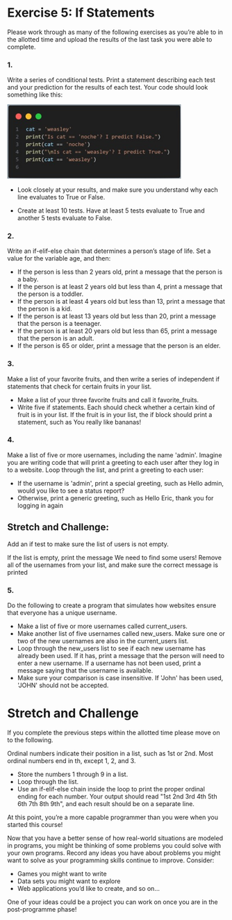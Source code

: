 # Exercise 5: If Statements

Please work through as many of the following exercises as you’re able to in the allotted time and upload the results of the last task you were able to complete.

### 1.	
Write a series of conditional tests. Print a statement describing each test and your prediction for the results of each test. Your code should look something like this:

 <img src="imgs/example.jpg" width="400" />

- Look closely at your results, and make sure you understand why each line evaluates to True or False. 

- Create at least 10 tests. Have at least 5 tests evaluate to True and another 5 tests evaluate to False.

### 2.	
Write an if-elif-else chain that determines a person’s stage of life. Set a value for the variable age, and then: 

- If the person is less than 2 years old, print a message that the person is a baby. 
- If the person is at least 2 years old but less than 4, print a message that the person is a toddler. 
- If the person is at least 4 years old but less than 13, print a message that the person is a kid. 
- If the person is at least 13 years old but less than 20, print a message that the person is a teenager. 
- If the person is at least 20 years old but less than 65, print a message that the person is an adult. 
-	If the person is 65 or older, print a message that the person is an elder.

### 3. 
Make a list of your favorite fruits, and then write a series of independent if statements that check for certain fruits in your list. 
- Make a list of your three favorite fruits and call it favorite_fruits. 
- Write five if statements. Each should check whether a certain kind of fruit is in your list. If the fruit is in your list, the if block should print a statement, such as You really like bananas!

### 4.	
Make a list of five or more usernames, including the name 'admin'. Imagine you are writing code that will print a greeting to each user after they log in to a website. Loop through the list, and print a greeting to each user: 

- If the username is 'admin', print a special greeting, such as Hello admin, would you like to see a status report? 
- Otherwise, print a generic greeting, such as Hello Eric, thank you for logging in again

## Stretch and Challenge: 
Add an if test to make sure the list of users is not empty. 

If the list is empty, print the message We need to find some users! 
Remove all of the usernames from your list, and make sure the correct message is printed

### 5.
Do the following to create a program that simulates how websites ensure that everyone has a unique username. 

- Make a list of five or more usernames called current_users. 
- Make another list of five usernames called new_users. Make sure one or two of the new usernames are also in the current_users list. 
- Loop through the new_users list to see if each new username has already been used. If it has, print a message that the person will need to enter a new username. If a username has not been used, print a message saying that the username is available. 
- Make sure your comparison is case insensitive. If 'John' has been used, 'JOHN' should not be accepted.


# Stretch and Challenge

If you complete the previous steps within the allotted time please move on to the following.

Ordinal numbers indicate their position in a list, such as 1st or 2nd. Most ordinal numbers end in th, except 1, 2, and 3. 

- Store the numbers 1 through 9 in a list. 
- Loop through the list. 
- Use an if-elif-else chain inside the loop to print the proper ordinal ending for each number. Your output should read "1st 2nd 3rd 4th 5th 6th 7th 8th 9th", and each result should be on a separate line.

At this point, you’re a more capable programmer than you were when you started this course!

Now that you have a better sense of how real-world situations are modeled in programs, you might be thinking of some problems you could solve with your own programs. Record any ideas you have about problems you might want to solve as your programming skills continue to improve. Consider:
- Games you might want to write 
- Data sets you might want to explore 
- Web applications you’d like to create, and so on...

One of your ideas could be a project you can work on once you are in the post-programme phase!